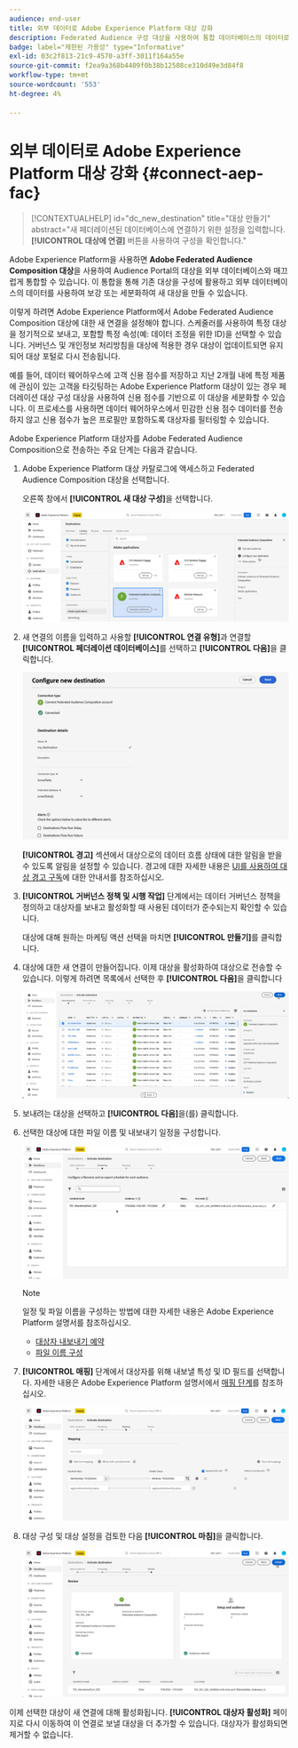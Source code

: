 ```yaml
---
audience: end-user
title: 외부 데이터로 Adobe Experience Platform 대상 강화
description: Federated Audience 구성 대상을 사용하여 통합 데이터베이스의 데이터로 Adobe Experience Platform 대상을 세분화하고 보강하는 방법을 알아봅니다.
badge: label="제한된 가용성" type="Informative"
exl-id: 03c2f813-21c9-4570-a3ff-3011f164a55e
source-git-commit: f2ea9a368b4409f0b38b12508ce310d49e3d84f8
workflow-type: tm+mt
source-wordcount: '553'
ht-degree: 4%

---
```


# 외부 데이터로 Adobe Experience Platform 대상 강화 {#connect-aep-fac}

>[!CONTEXTUALHELP]
>id="dc_new_destination"
>title="대상 만들기"
>abstract="새 페더레이션된 데이터베이스에 연결하기 위한 설정을 입력합니다. **[!UICONTROL 대상에 연결]** 버튼을 사용하여 구성을 확인합니다."

Adobe Experience Platform을 사용하면 **Adobe Federated Audience Composition 대상**&#x200B;을 사용하여 Audience Portal의 대상을 외부 데이터베이스와 매끄럽게 통합할 수 있습니다. 이 통합을 통해 기존 대상을 구성에 활용하고 외부 데이터베이스의 데이터를 사용하여 보강 또는 세분화하여 새 대상을 만들 수 있습니다.

이렇게 하려면 Adobe Experience Platform에서 Adobe Federated Audience Composition 대상에 대한 새 연결을 설정해야 합니다. 스케줄러를 사용하여 특정 대상을 정기적으로 보내고, 포함할 특정 속성(예: 데이터 조정을 위한 ID)을 선택할 수 있습니다. 거버넌스 및 개인정보 처리방침을 대상에 적용한 경우 대상이 업데이트되면 유지되어 대상 포털로 다시 전송됩니다.

예를 들어, 데이터 웨어하우스에 고객 신용 점수를 저장하고 지난 2개월 내에 특정 제품에 관심이 있는 고객을 타깃팅하는 Adobe Experience Platform 대상이 있는 경우 페더레이션 대상 구성 대상을 사용하여 신용 점수를 기반으로 이 대상을 세분화할 수 있습니다. 이 프로세스를 사용하면 데이터 웨어하우스에서 민감한 신용 점수 데이터를 전송하지 않고 신용 점수가 높은 프로필만 포함하도록 대상자를 필터링할 수 있습니다.

Adobe Experience Platform 대상자를 Adobe Federated Audience Composition으로 전송하는 주요 단계는 다음과 같습니다.

1. Adobe Experience Platform 대상 카탈로그에 액세스하고 Federated Audience Composition 대상을 선택합니다.

   오른쪽 창에서 **[!UICONTROL 새 대상 구성]**&#x200B;을 선택합니다.

   ![](assets/destination-new.png)

1. 새 연결의 이름을 입력하고 사용할 **[!UICONTROL 연결 유형]**&#x200B;과 연결할 **[!UICONTROL 페더레이션 데이터베이스]**&#x200B;를 선택하고 **[!UICONTROL 다음]**&#x200B;을 클릭합니다.

   ![](assets/destination-configure.png)

   **[!UICONTROL 경고]** 섹션에서 대상으로의 데이터 흐름 상태에 대한 알림을 받을 수 있도록 알림을 설정할 수 있습니다. 경고에 대한 자세한 내용은 [UI를 사용하여 대상 경고 구독](https://experienceleague.adobe.com/en/docs/experience-platform/destinations/ui/alerts)에 대한 안내서를 참조하십시오.

1. **[!UICONTROL 거버넌스 정책 및 시행 작업]** 단계에서는 데이터 거버넌스 정책을 정의하고 대상자를 보내고 활성화할 때 사용된 데이터가 준수되는지 확인할 수 있습니다.

   대상에 대해 원하는 마케팅 액션 선택을 마치면 **[!UICONTROL 만들기]**&#x200B;를 클릭합니다.

1. 대상에 대한 새 연결이 만들어집니다. 이제 대상을 활성화하여 대상으로 전송할 수 있습니다. 이렇게 하려면 목록에서 선택한 후 **[!UICONTROL 다음]**&#x200B;을 클릭합니다

   ![](assets/destination-activate.png)

1. 보내려는 대상을 선택하고 **[!UICONTROL 다음]**&#x200B;을(를) 클릭합니다.

1. 선택한 대상에 대한 파일 이름 및 내보내기 일정을 구성합니다.

   ![](assets/destination-schedule.png)

   >[!NOTE]
   >
   >일정 및 파일 이름을 구성하는 방법에 대한 자세한 내용은 Adobe Experience Platform 설명서를 참조하십시오.
   >* [대상자 내보내기 예약](https://experienceleague.adobe.com/en/docs/experience-platform/destinations/ui/activate/activate-batch-profile-destinations#scheduling)
   >* [파일 이름 구성](https://experienceleague.adobe.com/en/docs/experience-platform/destinations/ui/activate/activate-batch-profile-destinations#configure-file-names)

1. **[!UICONTROL 매핑]** 단계에서 대상자를 위해 내보낼 특성 및 ID 필드를 선택합니다. 자세한 내용은 Adobe Experience Platform 설명서에서 [매핑 단계](https://experienceleague.adobe.com/en/docs/experience-platform/destinations/ui/activate/activate-batch-profile-destinations#mapping)를 참조하십시오.

   ![](assets/destination-attributes.png)

1. 대상 구성 및 대상 설정을 검토한 다음 **[!UICONTROL 마침]**&#x200B;을 클릭합니다.

   ![](assets/destination-review.png)

이제 선택한 대상이 새 연결에 대해 활성화됩니다. **[!UICONTROL 대상자 활성화]** 페이지로 다시 이동하여 이 연결로 보낼 대상을 더 추가할 수 있습니다. 대상자가 활성화되면 제거할 수 없습니다.
